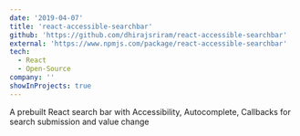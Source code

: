 ```yaml
---
date: '2019-04-07'
title: 'react-accessible-searchbar'
github: 'https://github.com/dhirajsriram/react-accessible-searchbar'
external: 'https://www.npmjs.com/package/react-accessible-searchbar'
tech:
  - React
  - Open-Source
company: ''
showInProjects: true
---
```


A prebuilt React search bar with Accessibility, Autocomplete, Callbacks for search submission and value change
